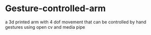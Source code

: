 # Gesture-controlled-arm
a 3d printed arm with 4 dof movement that can be controlled by hand gestures using open cv and media pipe
